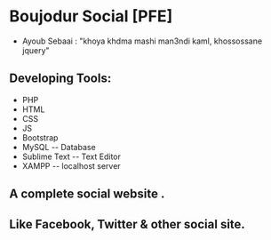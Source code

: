 # Boujodur Social [PFE]
* Ayoub Sebaai : "khoya khdma mashi man3ndi kaml, khossossane jquery"
## Developing Tools: 

* PHP
* HTML
* CSS
* JS
* Bootstrap
* MySQL -- Database
* Sublime Text -- Text Editor
* XAMPP -- localhost server

## A complete social website .
## Like Facebook, Twitter & other social site. 

